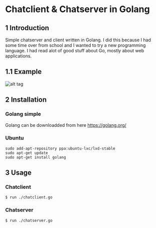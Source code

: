 # Chatclient & Chatserver in Golang

## 1 Introduction
Simple chatserver and client written in Golang. I did this because I had some time over from school and I wanted to try a new programming language. I had read alot of good stuff about Go, mostly about web applications.

## 1.1 Example
![alt tag](https://s21.postimg.org/gui0exoh3/client1.png)
## 2 Installation
### Golang simple
Golang can be downloadded from here https://golang.org/ 

### Ubuntu
```
sudo add-apt-repository ppa:ubuntu-lxc/lxd-stable
sudo apt-get update
sudo apt-get install golang
```
## 3 Usage
### Chatclient
```
$ run ./chatclient.go
```

### Chatserver

```
$ run ./chatserver.go
```
